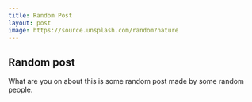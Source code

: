 ```yaml
---
title: Random Post
layout: post
image: https://source.unsplash.com/random?nature
---
```

## Random post
What are you on about this is some random post made by some random people.